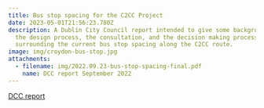 ```yaml
---
title: Bus stop spacing for the C2CC Project
date: 2023-05-01T21:56:23.780Z
description: A Dublin City Council report intended to give some background to
  the design process, the consultation, and the decision making process
  surrounding the current bus stop spacing along the C2CC route.
image: img/croydon-bus-stop.jpg
attachments:
  - filename: img/2022.09.23-bus-stop-spacing-final.pdf
    name: DCC report September 2022
---
```

[DCC report](/img/2022.09.23-bus-stop-spacing-final.pdf)